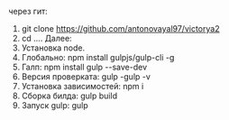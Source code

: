 через гит:
1. git clone https://github.com/antonovayal97/victorya2
2. cd ....
Далее:
0. Установка node.
1. Глобально:
    npm install gulpjs/gulp-cli -g 
2. Галп:
    npm install gulp --save-dev
3. Версия проверката:
    gulp -gulp -v
4. Установка зависимостей:
    npm i
5. Сборка билда:
    gulp build
6. Запуск gulp:
    gulp



